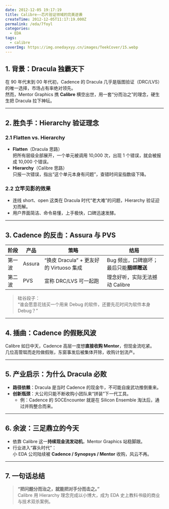 ```yaml
---
date: 2012-12-05 19:17:19
title: Calibre——芯片验证领域的完美逆袭
createTime: 2012-12-05T11:17:19.000Z
permalink: /eda/7foyl
categories:
  - EDA
tags:
  - calibre
coverImg: https://img.onedayxyy.cn/images/TeekCover/15.webp
---
```


## 1. 背景：Dracula 独霸天下
在 90 年代末到 00 年代初，Cadence 的 Dracula 几乎是版图验证（DRC/LVS）的唯一选择，市场占有率绝对领先。  
然而，Mentor Graphics 携 **Calibre** 横空出世，用一套“分而治之”的理念，硬生生把 Dracula 拉下神坛。

---

## 2. 胜负手：Hierarchy 验证理念

### 2.1 Flatten vs. Hierarchy
- **Flatten**（Dracula 思路）  
  把所有层级全部展开，一个单元被调用 10,000 次，出现 1 个错误，就会被报成 10,000 个错误。  
- **Hierarchy**（Calibre 思路）  
  只报一次错误，指出“这个单元本身有问题”，查错时间呈指数级下降。

### 2.2 立竿见影的效果
- 连线 short、open 这类在 Dracula 时代“老大难”的问题，Hierarchy 验证迎刃而解。  
- 用户界面简洁、命令易懂，上手极快，口碑迅速发酵。

---

## 3. Cadence 的反击：Assura 与 PVS

| 阶段 | 产品 | 策略 | 结局 |
|---|---|---|---|
| 第一波 | Assura | “换皮 Dracula” + 更友好的 Virtuoso 集成 | Bug 频出，口碑崩坏；最后只能**捆绑赠送** |
| 第二波 | PVS | 宣称 DRC/LVS 可一起跑 | 理念好听，实际无法撼动 Calibre |

> 硅谷段子：  
> “谁会愿意花钱买一个用来 Debug 的软件，还要先花时间为软件本身 Debug？”

---

## 4. 插曲：Cadence 的假账风波
Calibre 如日中天，Cadence 高层一度想**直接收购 Mentor**，但现金流吃紧。  
几位高管铤而走险做假账，东窗事发后被集体开除，收购计划流产。

---

## 5. 产业启示：为什么 Dracula 必败
- **路径依赖**：Dracula 是当时 Cadence 的现金牛，不可能自废武功推倒重来。  
- **创新瓶颈**：大公司只能不断收购小团队来“拼装”下一代工具。  
  - 例：Cadence 的 SOCEncounter 就是在 Silicon Ensemble 淘汰后，通过并购整合而来。

---

## 6. 余波：三足鼎立的今天
- 依靠 Calibre 这一**持续现金流发动机**，Mentor Graphics 站稳脚跟。  
- 行业进入“寡头时代”：  
  小 EDA 公司陆续被 **Cadence / Synopsys / Mentor** 收购，风云不再。

---

## 7. 一句话总结
> **“把问题分而治之，就能把对手分而击之。”**  
> Calibre 用 Hierarchy 理念完成以小博大，成为 EDA 史上教科书级的商业与技术双杀案例。